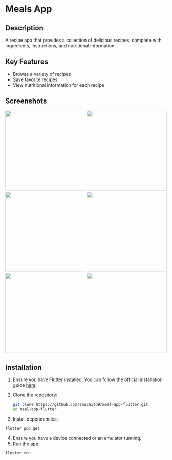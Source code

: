 # Meals App

## Description
A recipe app that provides a collection of delicious recipes, complete with ingredients, instructions, and nutritional information.

## Key Features

- Browse a variety of recipes
- Save favorite recipes
- View nutritional information for each recipe

## Screenshots
<img width="250" src="https://github.com/sanchitd9/meal-app-flutter/assets/38399292/93dd2869-0ef7-4a9e-90b2-4b6b606df66e">

<img width="250" src="https://github.com/sanchitd9/meal-app-flutter/assets/38399292/9ea5abb4-888d-492c-8a8b-a9e114d52a4a">

<img width="250" src="https://github.com/sanchitd9/meal-app-flutter/assets/38399292/1498db44-b10a-4504-aa8d-618b5f8dd840">

<img width="250" src="https://github.com/sanchitd9/meal-app-flutter/assets/38399292/4fd139ea-625c-4af3-8871-fda8473d8243">

<img width="250" src="https://github.com/sanchitd9/meal-app-flutter/assets/38399292/7770e1aa-7537-4c88-8fc8-f93c09ca159f">

<img width="250" src="https://github.com/sanchitd9/meal-app-flutter/assets/38399292/d974df93-a8fa-4a63-b665-4350dc875e7e">


## Installation

1. Ensure you have Flutter installed. You can follow the official installation guide [here](https://flutter.dev/docs/get-started/install).

2. Clone the repository:

   ```sh
   git clone https://github.com/sanchitd9/meal-app-flutter.git
   cd meal-app-flutter
   ```
3. Install dependencies:

  ```sh
  flutter pub get
  ```

4. Ensure you have a device connected or an emulator running.
5. Run the app:

  ```sh
  flutter run
  ```


